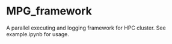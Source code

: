 # MPG_framework
A parallel executing and logging framework for HPC cluster.
See example.ipynb for usage.